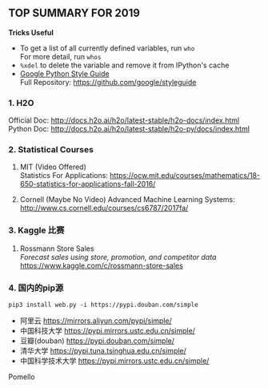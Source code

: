 ## TOP SUMMARY FOR 2019
**Tricks Useful**  
-  To get a list of all currently defined variables, run `who`   
   For more detail, run `whos`  
- `%xdel` to delete the variable and remove it from IPython's cache  
- [Google Python Style Guide](https://google.github.io/styleguide/pyguide.html)  
  Full Repository: https://github.com/google/styleguide



### 1. H2O
Official Doc: http://docs.h2o.ai/h2o/latest-stable/h2o-docs/index.html    
Python Doc: http://docs.h2o.ai/h2o/latest-stable/h2o-py/docs/index.html  

### 2. Statistical Courses
1. MIT (Video Offered)  
   Statistics For Applications: https://ocw.mit.edu/courses/mathematics/18-650-statistics-for-applications-fall-2016/

2. Cornell (Maybe No Video)
   Advanced Machine Learning Systems: http://www.cs.cornell.edu/courses/cs6787/2017fa/

### 3. Kaggle 比赛
1. Rossmann Store Sales  
_Forecast sales using store, promotion, and competitor data_  
https://www.kaggle.com/c/rossmann-store-sales  



### 4. 国内的pip源
`pip3 install web.py -i https://pypi.douban.com/simple`

- 阿里云 https://mirrors.aliyun.com/pypi/simple/
- 中国科技大学 https://pypi.mirrors.ustc.edu.cn/simple/ 
- 豆瓣(douban) https://pypi.douban.com/simple/ 
- 清华大学 https://pypi.tuna.tsinghua.edu.cn/simple/
- 中国科学技术大学 https://pypi.mirrors.ustc.edu.cn/simple/


Pomello
